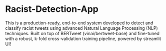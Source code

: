 # Racist-Detection-App
This is a production-ready, end-to-end system developed to detect and classify racist tweets using advanced Natural Language Processing (NLP) techniques. Built on top of BERTweet (vinai/bertweet-base) and fine-tuned with a robust, k-fold cross-validation training pipeline, powered by streamlit UI!
